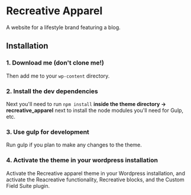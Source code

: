 # Recreative Apparel

A website for a lifestyle brand featuring a blog.

## Installation

### 1. Download me (don't clone me!)

Then add me to your `wp-content` directory.

### 2. Install the dev dependencies

Next you'll need to run `npm install` **inside the theme directory -> recreative_apparel** next to install the node modules you'll need for Gulp, etc.

### 3. Use gulp for development

Run gulp if you plan to make any changes to the theme.

### 4. Activate the theme in your wordpress installation

Activate the Recreative apparel theme in your Wordpress installation, and activate the Reacreative functionality, Recreative blocks, and the Custom Field Suite plugin.